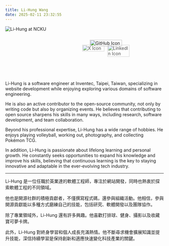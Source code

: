```yaml
---
title: Li-Hung Wang
date: 2025-02-11 23:32:55
---
```


![Li-Hung at NCKU](/images/profile_cover.jpg)

<div class="social-icons">
    <div class="social-icons-image">
        <a href="https://x.com/rockleonazz">
            <img src="/images/icon_x.png" alt="X Icon">
        </a>
    </div>
    <div class="social-icons-image">
        <a href="https://github.com/rockleona">
            <img src="/images/icon_github.png" alt="GitHub Icon">
        </a>
    </div>
    <div class="social-icons-image">
        <a href="https://www.linkedin.com/in/li-hung-leon-wang/">
            <img src="/images/icon_linkedin.png" alt="LinkedIn Icon">
        </a>
    </div>
</div>

Li-Hung is a software engineer at Inventec, Taipei, Taiwan, specializing in website development while enjoying exploring various domains of software engineering.

He is also an active contributor to the open-source community, not only by writing code but also by organizing events. He believes that contributing to open source sharpens his skills in many ways, including research, software development, and team collaboration.

Beyond his professional expertise, Li-Hung has a wide range of hobbies. He enjoys playing volleyball, working out, photography, and collecting Pokémon TCG.

In addition, Li-Hung is passionate about lifelong learning and personal growth. He constantly seeks opportunities to expand his knowledge and improve his skills, believing that continuous learning is the key to staying innovative and adaptable in the ever-evolving tech industry.

---

Li-Hung 是一位任職於英業達的軟體工程師，專注於網站開發，同時也熱衷於探索軟體工程的不同領域。

他也是開源社群的積極貢獻者，不僅撰寫程式碼，還參與組織活動。他相信，參與開源貢獻能以多種方式磨練自己的技能，包括研究、軟體開發以及團隊協作。

除了專業領域外，Li-Hung 還有許多興趣。他喜歡打排球、健身、攝影以及收藏寶可夢卡牌。

此外，Li-Hung 對終身學習和個人成長充滿熱情。他不斷尋求機會擴展知識並提升技能，深信持續學習是保持創新和適應快速變化科技產業的關鍵。




<style>

.social-icons {
    margin: 0 auto;
    /* You just need to change the width and height
    of your div here.
    The size of the images will adapt automatically.
    Make sure that the width is 5 times the height
    for better results.*/
    width: 640px;
    height: 128px;
    position: relative;
}


.social-icons .social-icons-image {
    display: inline-block;
    position: absolute;
    width: 33%;
    height: auto;
    z-index: 2;
    opacity: 1;
    transition: all .5s;
    padding: 2%;
    box-sizing: border-box;
}

.social-icons .social-icons-image a {
    display: inline-block;
    width: 100%;
    height: 100%;
}


.social-icons img {
    width: 100%;
    margin: 0;
    padding: 0;
    box-sizing: border-box;
}

.social-icons a:hover img {
    width: 110%;
    height: auto;
    margin: -5%;
}

.social-icons .social-icons-image:nth-child(1) {
    left: 36.25%;   /*(40% - (75% * 20%)/4)*/
    top: 12.5%; /*((100%-75%)/2)*/
    z-index: 1;
    width: 15%; /*(75% * 20%)*/
    height: auto;
    opacity: .75;
}

.social-icons .social-icons-image:nth-child(2) {
    left: 40%;
    z-index: 2;
    width: 20%;
    height: auto;
}

.social-icons .social-icons-image:nth-child(3) {
    left: 48.75%; /*(60% - 3*(75% * 20%)/4*/
    top: 12.5%; /*((100%-75%)/2)*/
    z-index: 1;
    width: 15%; /*(75% * 20%)*/
    height: auto;
    opacity: .75;
}

.social-icons:hover .social-icons-image:nth-child(1) {
    top: 0px;
    left: 20%;
    width: 20%;
    opacity: 1;
}

.social-icons:hover .social-icons-image:nth-child(3) {
    top: 0px;
    left: 60%;
    width: 20%;
    opacity: 1;
}

</style>